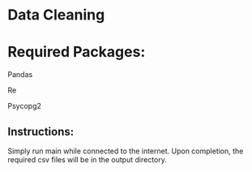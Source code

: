 # Data Cleaning

# Required Packages:
Pandas
  
Re
  
Psycopg2

## Instructions:

Simply run main while connected to the internet.  Upon completion, the required csv files will be in the output directory.
